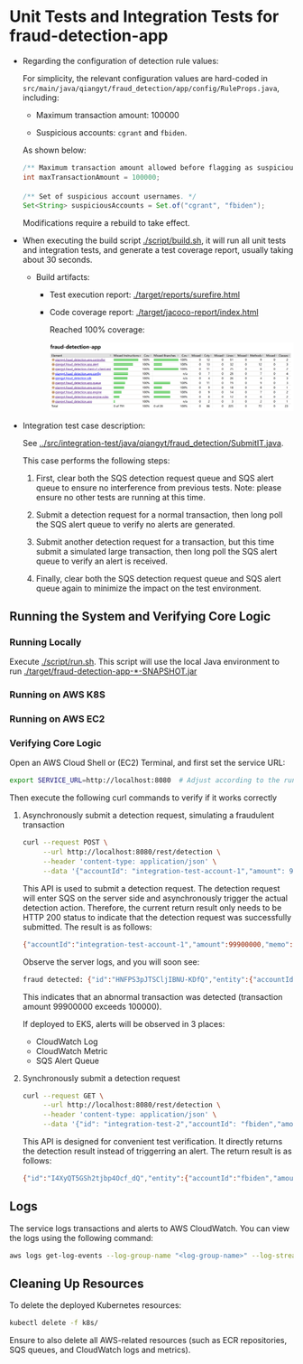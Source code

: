# Unit Tests and Integration Tests for fraud-detection-app

   - Regarding the configuration of detection rule values:
  
      For simplicity, the relevant configuration values are hard-coded in `src/main/java/qiangyt/fraud_detection/app/config/RuleProps.java`, including:
     
      - Maximum transaction amount: 100000
      
      - Suspicious accounts: `cgrant` and `fbiden`.
      
      As shown below:

      ```java
      /** Maximum transaction amount allowed before flagging as suspicious. */
      int maxTransactionAmount = 100000;

      /** Set of suspicious account usernames. */
      Set<String> suspiciousAccounts = Set.of("cgrant", "fbiden");
      ```

      Modifications require a rebuild to take effect.

   - When executing the build script [./script/build.sh](./script/build.sh), it will run all unit tests and integration tests, and generate a test coverage report, usually taking about 30 seconds.

     - Build artifacts:

       - Test execution report: [./target/reports/surefire.html](./target/reports/surefire.html)

       - Code coverage report: 
         [./target/jacoco-report/index.html](./target/jacoco-report/index.html)

         Reached 100% coverage:
         <p align="left">
         <img src="./coverage.png" width="800">
         </p>

   - Integration test case description:

     See [../src/integration-test/java/qiangyt/fraud_detection/SubmitIT.java](../src/integration-test/java/qiangyt/fraud_detection/SubmitIT.java).
     
     This case performs the following steps:

     1. First, clear both the SQS detection request queue and SQS alert queue to ensure no interference from previous tests. Note: please ensure no other tests are running at this time.

     2. Submit a detection request for a normal transaction, then long poll the SQS alert queue to verify no alerts are generated.

     3. Submit another detection request for a transaction, but this time submit a simulated large transaction, then long poll the SQS alert queue to verify an alert is received.

     4. Finally, clear both the SQS detection request queue and SQS alert queue again to minimize the impact on the test environment.


## Running the System and Verifying Core Logic

### Running Locally

   Execute [./script/run.sh](./script/run.sh). This script will use the local Java environment to run [./target/fraud-detection-app-*-SNAPSHOT.jar](./target/fraud-detection-app-0.0.1-SNAPSHOT.jar)

### Running on AWS K8S
   

### Running on AWS EC2


### Verifying Core Logic

   Open an AWS Cloud Shell or (EC2) Terminal, and first set the service URL:

   ```bash
   export SERVICE_URL=http://localhost:8080  # Adjust according to the running environment
   ```

   Then execute the following curl commands to verify if it works correctly

   1. Asynchronously submit a detection request, simulating a fraudulent transaction

      ```bash
      curl --request POST \
           --url http://localhost:8080/rest/detection \
           --header 'content-type: application/json' \
           --data '{"accountId": "integration-test-account-1","amount": 99900000,"memo": "N/A"}'
      ```

      This API is used to submit a detection request. The detection request will enter SQS on the server side and asynchronously trigger the actual detection action. Therefore, the current return result only needs to be HTTP 200 status to indicate that the detection request was successfully submitted. The result is as follows:

      ```bash
      {"accountId":"integration-test-account-1","amount":99900000,"memo":"N/A","id":"SIC9u659TKCsQxeAzTml-g","receivedAt":1733891474356}
      ```

      Observe the server logs, and you will soon see:

      ```bash
      fraud detected: {"id":"HNFPS3pJTSCljIBNU-KDfQ","entity":{"accountId":"integration-test-account-1","amount":99900000,"memo":"N/A","id":"SIC9u659TKCsQxeAzTml-g","receivedAt":1733891474356},"fraudulent":true,"category":"BIG_AMOUNT","message":"the transaction amount exceeds a threshold","detectedAt":1733891475134}
      ```

      This indicates that an abnormal transaction was detected (transaction amount 99900000 exceeds 100000).

      If deployed to EKS, alerts will be observed in 3 places:
         - CloudWatch Log
         - CloudWatch Metric
         - SQS Alert Queue

   2. Synchronously submit a detection request

      ```bash
      curl --request GET \
           --url http://localhost:8080/rest/detection \
           --header 'content-type: application/json' \
           --data '{"id": "integration-test-2","accountId": "fbiden","amount": 999,"memo": "N/A"}'
      ```

      This API is designed for convenient test verification. It directly returns the detection result instead of triggerring an alert. The return result is as follows:

      ```bash
      {"id":"I4XyQT5GSh2tjbp4Ocf_dQ","entity":{"accountId":"fbiden","amount":999,"memo":"N/A","id":"integration-test-2","receivedAt":null},"fraudulent":true,"category":"SUSPICIOUS_ACCOUNT","message":"the transaction originates from a suspicious account","detectedAt":1733891805866}
      ```



## Logs

The service logs transactions and alerts to AWS CloudWatch. You can view the logs using the following command:

```bash
aws logs get-log-events --log-group-name "<log-group-name>" --log-stream-name "<log-stream-name>"
```


## Cleaning Up Resources

To delete the deployed Kubernetes resources:

```bash
kubectl delete -f k8s/
```

Ensure to also delete all AWS-related resources (such as ECR repositories, SQS queues, and CloudWatch logs and metrics).